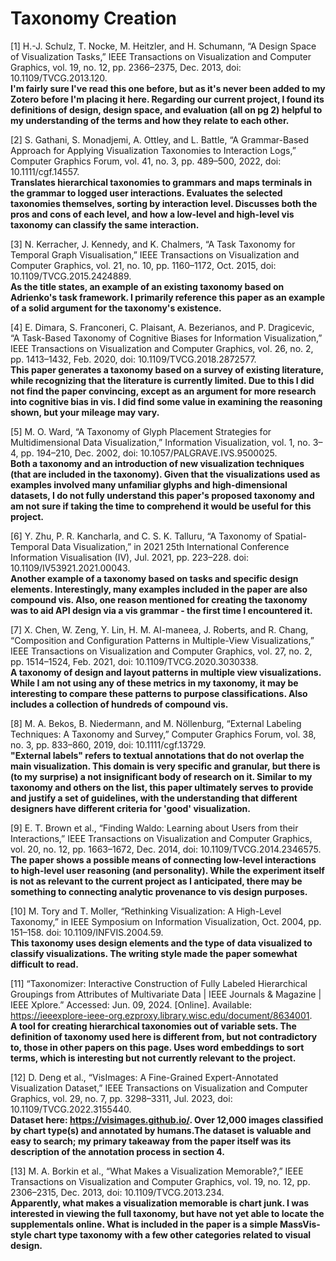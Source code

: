 
# Taxonomy Creation

[1] H.-J. Schulz, T. Nocke, M. Heitzler, and H. Schumann, “A Design Space of Visualization Tasks,” IEEE Transactions on Visualization and Computer Graphics, vol. 19, no. 12, pp. 2366–2375, Dec. 2013, doi: 10.1109/TVCG.2013.120.  
**I'm fairly sure I've read this one before, but as it's never been added to my Zotero before I'm placing it here. Regarding our current project, I found its definitions of design, design space, and evaluation (all on pg 2) helpful to my understanding of the terms and how they relate to each other.**  

[2] S. Gathani, S. Monadjemi, A. Ottley, and L. Battle, “A Grammar-Based Approach for Applying Visualization Taxonomies to Interaction Logs,” Computer Graphics Forum, vol. 41, no. 3, pp. 489–500, 2022, doi: 10.1111/cgf.14557.  
**Translates hierarchical taxonomies to grammars and maps terminals in the grammar to logged user interactions. Evaluates the selected taxonomies themselves, sorting by interaction level. Discusses both the pros and cons of each level, and how a low-level and high-level vis taxonomy can classify the same interaction.**  

[3] N. Kerracher, J. Kennedy, and K. Chalmers, “A Task Taxonomy for Temporal Graph Visualisation,” IEEE Transactions on Visualization and Computer Graphics, vol. 21, no. 10, pp. 1160–1172, Oct. 2015, doi: 10.1109/TVCG.2015.2424889.  
**As the title states, an example of an existing taxonomy based on Adrienko's task framework. I primarily reference this paper as an example of a solid argument for the taxonomy's existence.**  

[4] E. Dimara, S. Franconeri, C. Plaisant, A. Bezerianos, and P. Dragicevic, “A Task-Based Taxonomy of Cognitive Biases for Information Visualization,” IEEE Transactions on Visualization and Computer Graphics, vol. 26, no. 2, pp. 1413–1432, Feb. 2020, doi: 10.1109/TVCG.2018.2872577.  
**This paper generates a taxonomy based on a survey of existing literature, while recognizing that the literature is currently limited. Due to this I did not find the paper convincing, except as an argument for more research into cognitive bias in vis. I did find some value in examining the reasoning shown, but your mileage may vary.**  

[5] M. O. Ward, “A Taxonomy of Glyph Placement Strategies for Multidimensional Data Visualization,” Information Visualization, vol. 1, no. 3–4, pp. 194–210, Dec. 2002, doi: 10.1057/PALGRAVE.IVS.9500025.  
**Both a taxonomy and an introduction of new visualization techniques (that are included in the taxonomy). Given that the visualizations used as examples involved many unfamiliar glyphs and high-dimensional datasets, I do not fully understand this paper's proposed taxonomy and am not sure if taking the time to comprehend it would be useful for this project.**  

[6] Y. Zhu, P. R. Kancharla, and C. S. K. Talluru, “A Taxonomy of Spatial-Temporal Data Visualization,” in 2021 25th International Conference Information Visualisation (IV), Jul. 2021, pp. 223–228. doi: 10.1109/IV53921.2021.00043.  
**Another example of a taxonomy based on tasks and specific design elements. Interestingly, many examples included in the paper are also compound vis. Also, one reason mentioned for creating the taxonomy was to aid API design via a vis grammar - the first time I encountered it.**  

[7] X. Chen, W. Zeng, Y. Lin, H. M. AI-maneea, J. Roberts, and R. Chang, “Composition and Configuration Patterns in Multiple-View Visualizations,” IEEE Transactions on Visualization and Computer Graphics, vol. 27, no. 2, pp. 1514–1524, Feb. 2021, doi: 10.1109/TVCG.2020.3030338.  
**A taxonomy of design and layout patterns in multiple view visualizations. While I am not using any of these metrics in my taxonomy, it may be interesting to compare these patterns to purpose classifications. Also includes a collection of hundreds of compound vis.**  

[8] M. A. Bekos, B. Niedermann, and M. Nöllenburg, “External Labeling Techniques: A Taxonomy and Survey,” Computer Graphics Forum, vol. 38, no. 3, pp. 833–860, 2019, doi: 10.1111/cgf.13729.  
**"External labels" refers to textual annotations that do not overlap the main visualization. This domain is very specific and granular, but there is (to my surprise) a not insignificant body of research on it. Similar to my taxonomy and others on the list, this paper ultimately serves to provide and justify a set of guidelines, with the understanding that different designers have different criteria for 'good' visualization.**  

[9] E. T. Brown et al., “Finding Waldo: Learning about Users from their Interactions,” IEEE Transactions on Visualization and Computer Graphics, vol. 20, no. 12, pp. 1663–1672, Dec. 2014, doi: 10.1109/TVCG.2014.2346575.  
**The paper shows a possible means of connecting low-level interactions to high-level user reasoning (and personality). While the experiment itself is not as relevant to the current project as I anticipated, there may be something to connecting analytic provenance to vis design purposes.**  

[10] M. Tory and T. Moller, “Rethinking Visualization: A High-Level Taxonomy,” in IEEE Symposium on Information Visualization, Oct. 2004, pp. 151–158. doi: 10.1109/INFVIS.2004.59.  
**This taxonomy uses design elements and the type of data visualized to classify visualizations. The writing style made the paper somewhat difficult to read.**  

[11] “Taxonomizer: Interactive Construction of Fully Labeled Hierarchical Groupings from Attributes of Multivariate Data | IEEE Journals & Magazine | IEEE Xplore.” Accessed: Jun. 09, 2024. [Online]. Available: https://ieeexplore-ieee-org.ezproxy.library.wisc.edu/document/8634001.  
**A tool for creating hierarchical taxonomies out of variable sets. The definition of taxonomy used here is different from, but not contradictory to, those in other papers on this page. Uses word embeddings to sort terms, which is interesting but not currently relevant to the project.**

[12] D. Deng et al., “VisImages: A Fine-Grained Expert-Annotated Visualization Dataset,” IEEE Transactions on Visualization and Computer Graphics, vol. 29, no. 7, pp. 3298–3311, Jul. 2023, doi: 10.1109/TVCG.2022.3155440.  
**Dataset here: https://visimages.github.io/. Over 12,000 images classified by chart type(s) and annotated by humans.The dataset is valuable and easy to search; my primary takeaway from the paper itself was its description of the annotation process in section 4.**  

[13] M. A. Borkin et al., “What Makes a Visualization Memorable?,” IEEE Transactions on Visualization and Computer Graphics, vol. 19, no. 12, pp. 2306–2315, Dec. 2013, doi: 10.1109/TVCG.2013.234.  
**Apparently, what makes a visualization memorable is chart junk. I was interested in viewing the full taxonomy, but have not yet able to locate the supplementals online. What is included in the paper is a simple MassVis-style chart type taxonomy with a few other categories related to visual design.**
